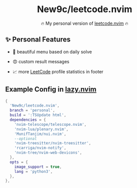 <div align="center">

# New9c/leetcode.nvim

🔥 My personal version of [leetcode.nvim] 🔥

<!-- 🇺🇸 English, 🇨🇳 <a href="README.zh.md">简体中文</a> -->
</div>

## ✨ Personal Features

- 📌 beautiful menu based on daily solve

- 😍 custom result messages

- 📈 more [LeetCode] profile statistics in footer
## Example Config in [lazy.nvim]
```lua
{
  'New9c/leetcode.nvim',
  branch = 'personal',
  build = ':TSUpdate html',
  dependencies = {
    'nvim-telescope/telescope.nvim',
    'nvim-lua/plenary.nvim',
    'MunifTanjim/nui.nvim',
    --optional
    'nvim-treesitter/nvim-treesitter',
    'rcarriga/nvim-notify',
    'nvim-tree/nvim-web-devicons',
  },
  opts = {
    image_support = true,
    lang = 'python3',
  },
},
```


[lazy.nvim]: https://github.com/folke/lazy.nvim
[leetcode]: https://leetcode.com
[leetcode.nvim]: https://github.com/kawre/leetcode.nvim
[neovim]: https://github.com/neovim/neovim
[nerd-font]: https://www.nerdfonts.com
[nui.nvim]: https://github.com/MunifTanjim/nui.nvim
[nvim-treesitter]: https://github.com/nvim-treesitter/nvim-treesitter
[nvim-web-devicons]: https://github.com/nvim-tree/nvim-web-devicons
[telescope.nvim]: https://github.com/nvim-telescope/telescope.nvim
[fzf-lua]: https://github.com/ibhagwan/fzf-lua
[tree-sitter-html]: https://github.com/tree-sitter/tree-sitter-html
[plenary.nvim]: https://github.com/nvim-lua/plenary.nvim
